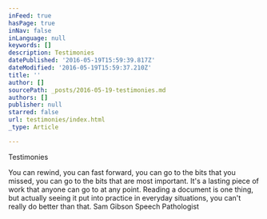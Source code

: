 ```yaml
---
inFeed: true
hasPage: true
inNav: false
inLanguage: null
keywords: []
description: Testimonies
datePublished: '2016-05-19T15:59:39.817Z'
dateModified: '2016-05-19T15:59:37.210Z'
title: ''
author: []
sourcePath: _posts/2016-05-19-testimonies.md
authors: []
publisher: null
starred: false
url: testimonies/index.html
_type: Article

---
```

Testimonies

You can rewind, you can fast forward, you can go to the bits that you missed, you can go to the bits that are most important. It's a lasting piece of work that anyone can go to at any point. Reading a document is one thing, but actually seeing it put into practice in everyday situations, you can't really do better than that. Sam Gibson Speech Pathologist
